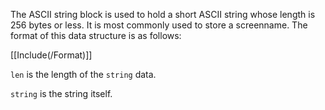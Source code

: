 The ASCII string block is used to hold a short ASCII string whose length is 256 bytes or less. It is most commonly used to store a screenname. The format of this data structure is as follows:

[[Include(/Format)]]

`len` is the length of the `string` data.

`string` is the string itself.